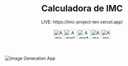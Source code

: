 
<h1 align="center">Calculadora de IMC</h1>

<div align="center">
LIVE: https://imc-project-ten.vercel.app/    
</div>

</br>
 <div style="display: inline_block" align="center">
 <img align="center" alt="Amadeo-VScode" height="30" widith="40" src="https://github.com/Amadeo-Frontend/devicon/blob/master/icons/react/react-original.svg">
 <img align="center" alt="Amadeo-Bootstrap" height="30" width="40" src="https://github.com/Amadeo-Frontend/devicon/blob/master/icons/bootstrap/bootstrap-original-wordmark.svg">
 <img align="center" alt="Amadeo-JavaScript" height="30" width="40" src="https://github.com/Amadeo-Frontend/devicon/blob/master/icons/javascript/javascript-original.svg">
 <img align="center" alt="Amadeo-VScode" height="30" widith="40" src="https://github.com/Amadeo-Frontend/devicon/blob/master/icons/nodejs/nodejs-original.svg">
 <img align="center" alt="Amadeo-VScode" height="30" widith="40" src="https://github.com/vitejs/awesome-vite/blob/master/assets/logo.svg">
  </div>
  </br>

#

![Image Generation App](https://github.com/Amadeo-Frontend/images_sites/blob/main/%5D_imc-project-ten.vercel.app.jpeg)
